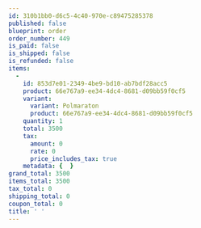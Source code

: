 ```yaml
---
id: 310b1bb0-d6c5-4c40-970e-c89475285378
published: false
blueprint: order
order_number: 449
is_paid: false
is_shipped: false
is_refunded: false
items:
  -
    id: 853d7e01-2349-4be9-bd10-ab7bdf28acc5
    product: 66e767a9-ee34-4dc4-8681-d09bb59f0cf5
    variant:
      variant: Polmaraton
      product: 66e767a9-ee34-4dc4-8681-d09bb59f0cf5
    quantity: 1
    total: 3500
    tax:
      amount: 0
      rate: 0
      price_includes_tax: true
    metadata: {  }
grand_total: 3500
items_total: 3500
tax_total: 0
shipping_total: 0
coupon_total: 0
title: ' '
---
```

